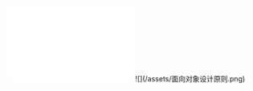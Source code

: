 <iframe width="50%" height="%50" src="//player.bilibili.com/player.html?aid=24176315&cid=40522543&page=1" scrolling="no" border="0" frameborder="no" framespacing="0" allowfullscreen="true"> </iframe>
![](/assets/面向对象设计原则.png)
